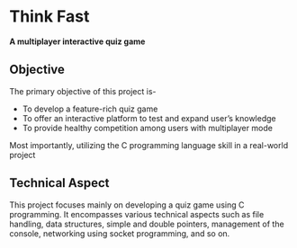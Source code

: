 # Think Fast
**A multiplayer interactive quiz game**

## Objective
The primary objective of this project is-
- To develop a feature-rich quiz game 
- To offer an interactive platform to test and expand user’s knowledge
- To provide healthy competition among users with multiplayer mode

Most importantly, utilizing the C programming language skill in a real-world project

## Technical Aspect
This project focuses mainly on developing a quiz game using C programming. It encompasses various technical aspects such as file handling, data structures, simple and double pointers, management of the console, networking using socket programming, and so on.

